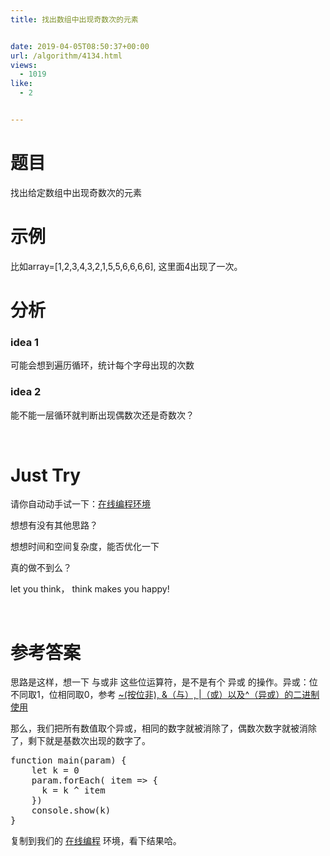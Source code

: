 ```yaml
---
title: 找出数组中出现奇数次的元素


date: 2019-04-05T08:50:37+00:00
url: /algorithm/4134.html
views:
  - 1019
like:
  - 2


---
```

# 题目

找出给定数组中出现奇数次的元素

# 示例

比如array=[1,2,3,4,3,2,1,5,5,6,6,6,6], 这里面4出现了一次。

# 分析

### idea 1

可能会想到遍历循环，统计每个字母出现的次数

### idea 2

能不能一层循环就判断出现偶数次还是奇数次？

&nbsp;

# Just Try

请你自动动手试一下：[在线编程环境][1]

想想有没有其他思路？

想想时间和空间复杂度，能否优化一下

真的做不到么？

let you think， think makes you happy!

&nbsp;

# 参考答案

思路是这样，想一下 与或非 这些位运算符，是不是有个 异或 的操作。异或：位不同取1，位相同取0，参考 [~(按位非), &#038;（与）, |（或）以及^（异或）的二进制使用][2]

那么，我们把所有数值取个异或，相同的数字就被消除了，偶数次数字就被消除了，剩下就是基数次出现的数字了。

<pre class="EnlighterJSRAW" data-enlighter-language="null">function main(param) {
    let k = 0
    param.forEach( item =&gt; {
      k = k ^ item
    })
    console.show(k)
}</pre>

复制到我们的 [在线编程][1] 环境，看下结果哈。

 [1]: https://www.f2e123.com/code?code=algorithm&pid=4134
 [2]: https://www.f2e123.com/javascriptnodejs/2099.html